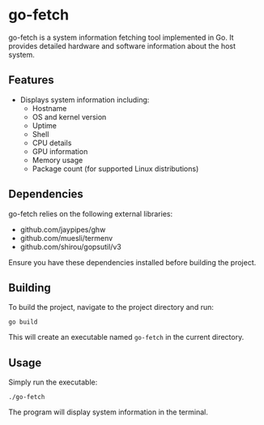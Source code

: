 # go-fetch

go-fetch is a system information fetching tool implemented in Go. It provides detailed hardware and software information about the host system.

## Features

- Displays system information including:
  - Hostname
  - OS and kernel version
  - Uptime
  - Shell
  - CPU details
  - GPU information
  - Memory usage
  - Package count (for supported Linux distributions)

## Dependencies

go-fetch relies on the following external libraries:

- github.com/jaypipes/ghw
- github.com/muesli/termenv
- github.com/shirou/gopsutil/v3

Ensure you have these dependencies installed before building the project.

## Building

To build the project, navigate to the project directory and run:

```
go build
```

This will create an executable named `go-fetch` in the current directory.

## Usage

Simply run the executable:

```
./go-fetch
```

The program will display system information in the terminal.